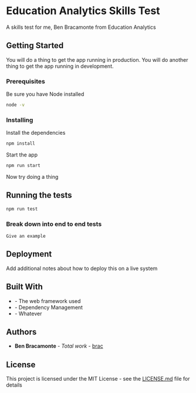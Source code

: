 # Education Analytics Skills Test

A skills test for me, Ben Bracamonte from Education Analytics

## Getting Started

You will do a thing to get the app running in production.
You will do another thing to get the app running in development.

### Prerequisites

Be sure you have Node installed

```bash
node -v
```

### Installing

<!-- A step by step series of examples that tell you how to get a development env running -->
Install the dependencies
```bash
npm install
```

Start the app
```bash
npm run start
```

<!-- End with an example of getting some data out of the system or using it for a little demo -->
Now try doing a thing

## Running the tests

<!-- Explain how to run the automated tests for this system -->
```bash
npm run test
```

### Break down into end to end tests

<!-- Explain what these tests test and why -->

```
Give an example
```

## Deployment

Add additional notes about how to deploy this on a live system

## Built With

* []() - The web framework used
* []() - Dependency Management
* []() - Whatever

## Authors

* **Ben Bracamonte** - *Total work* - [brac](https://github.com/brac)

## License

This project is licensed under the MIT License - see the [LICENSE.md](LICENSE.md) file for details
